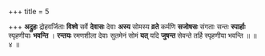 +++
title = 5

+++
**अद्रुहः** द्रोहवर्जिताः **विश्वे** सर्वे **देवासः** देवाः **अस्य** सोमस्य **व्रते** कर्मणि **सजोषसः** संगताः सन्तः **स्पार्हाः** स्पृहणीयाः **भवन्ति** । **रन्तयः** रमणशीला देवाः सुतमेनं सोमं **यत्** यदि **जुषन्त** सेवन्ते तर्हि स्पृहणीया भवन्ति ॥ ॥ ४ ॥